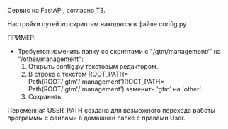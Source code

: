 Сервис на FastAPI, согласно ТЗ.

Настройки путей ко скриптам находятся в файле config.py.

ПРИМЕР:

- Требуется изменить папку со скриптами с "/gtm/management/" на "/other/management":
  1. Открыть config.py текстовым редактором.
  2. В строке с текстом ROOT_PATH= Path(ROOT/'gtm'/'management')ROOT_PATH= Path(ROOT/'gtm'/'management') заменить 'gtm' на 'other'.
  3. Сохранить.

Переменная USER_PATH создана для возможного перехода работы программы с файлами в домашней папке с правами User.
